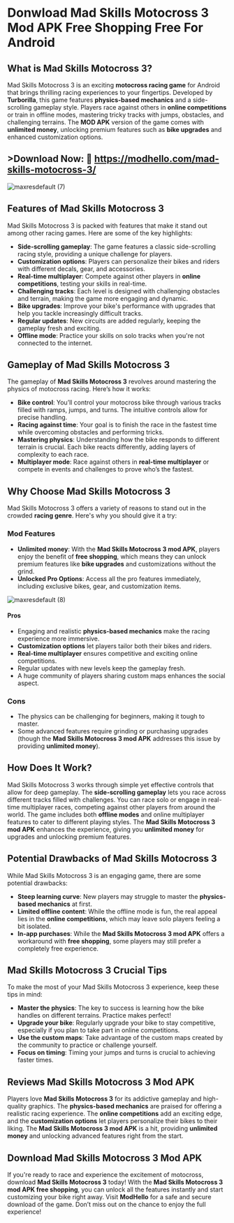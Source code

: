 # Donwload Mad Skills Motocross 3 Mod APK Free Shopping Free For Android

## What is Mad Skills Motocross 3?

Mad Skills Motocross 3 is an exciting **motocross racing game** for Android that brings thrilling racing experiences to your fingertips. Developed by **Turborilla**, this game features **physics-based mechanics** and a side-scrolling gameplay style. Players race against others in **online competitions** or train in offline modes, mastering tricky tracks with jumps, obstacles, and challenging terrains. The **MOD APK** version of the game comes with **unlimited money**, unlocking premium features such as **bike upgrades** and enhanced customization options.

## >Download Now: 🎉 https://modhello.com/mad-skills-motocross-3/

![maxresdefault (7)](https://github.com/user-attachments/assets/96432d54-fd27-4a9e-8094-9e69447de95f)


## Features of Mad Skills Motocross 3

Mad Skills Motocross 3 is packed with features that make it stand out among other racing games. Here are some of the key highlights:

- **Side-scrolling gameplay**: The game features a classic side-scrolling racing style, providing a unique challenge for players.
- **Customization options**: Players can personalize their bikes and riders with different decals, gear, and accessories.
- **Real-time multiplayer**: Compete against other players in **online competitions**, testing your skills in real-time.
- **Challenging tracks**: Each level is designed with challenging obstacles and terrain, making the game more engaging and dynamic.
- **Bike upgrades**: Improve your bike's performance with upgrades that help you tackle increasingly difficult tracks.
- **Regular updates**: New circuits are added regularly, keeping the gameplay fresh and exciting.
- **Offline mode**: Practice your skills on solo tracks when you're not connected to the internet.

## Gameplay of Mad Skills Motocross 3

The gameplay of **Mad Skills Motocross 3** revolves around mastering the physics of motocross racing. Here’s how it works:

- **Bike control**: You’ll control your motocross bike through various tracks filled with ramps, jumps, and turns. The intuitive controls allow for precise handling.
- **Racing against time**: Your goal is to finish the race in the fastest time while overcoming obstacles and performing tricks.
- **Mastering physics**: Understanding how the bike responds to different terrain is crucial. Each bike reacts differently, adding layers of complexity to each race.
- **Multiplayer mode**: Race against others in **real-time multiplayer** or compete in events and challenges to prove who’s the fastest.

## Why Choose Mad Skills Motocross 3

Mad Skills Motocross 3 offers a variety of reasons to stand out in the crowded **racing genre**. Here's why you should give it a try:

### Mod Features

- **Unlimited money**: With the **Mad Skills Motocross 3 mod APK**, players enjoy the benefit of **free shopping**, which means they can unlock premium features like **bike upgrades** and customizations without the grind.
- **Unlocked Pro Options**: Access all the pro features immediately, including exclusive bikes, gear, and customization items.

![maxresdefault (8)](https://github.com/user-attachments/assets/67983249-4614-4542-a774-e7f486b36e6a)


#### Pros

- Engaging and realistic **physics-based mechanics** make the racing experience more immersive.
- **Customization options** let players tailor both their bikes and riders.
- **Real-time multiplayer** ensures competitive and exciting online competitions.
- Regular updates with new levels keep the gameplay fresh.
- A huge community of players sharing custom maps enhances the social aspect.

### Cons

- The physics can be challenging for beginners, making it tough to master.
- Some advanced features require grinding or purchasing upgrades (though the **Mad Skills Motocross 3 mod APK** addresses this issue by providing **unlimited money**).

## How Does It Work?

Mad Skills Motocross 3 works through simple yet effective controls that allow for deep gameplay. The **side-scrolling gameplay** lets you race across different tracks filled with challenges. You can race solo or engage in real-time multiplayer races, competing against other players from around the world. The game includes both **offline modes** and online multiplayer features to cater to different playing styles. The **Mad Skills Motocross 3 mod APK** enhances the experience, giving you **unlimited money** for upgrades and unlocking premium features.

## Potential Drawbacks of Mad Skills Motocross 3

While Mad Skills Motocross 3 is an engaging game, there are some potential drawbacks:

- **Steep learning curve**: New players may struggle to master the **physics-based mechanics** at first.
- **Limited offline content**: While the offline mode is fun, the real appeal lies in the **online competitions**, which may leave solo players feeling a bit isolated.
- **In-app purchases**: While the **Mad Skills Motocross 3 mod APK** offers a workaround with **free shopping**, some players may still prefer a completely free experience.

## Mad Skills Motocross 3 Crucial Tips

To make the most of your Mad Skills Motocross 3 experience, keep these tips in mind:

- **Master the physics**: The key to success is learning how the bike handles on different terrains. Practice makes perfect!
- **Upgrade your bike**: Regularly upgrade your bike to stay competitive, especially if you plan to take part in online competitions.
- **Use the custom maps**: Take advantage of the custom maps created by the community to practice or challenge yourself.
- **Focus on timing**: Timing your jumps and turns is crucial to achieving faster times.

## Reviews Mad Skills Motocross 3 Mod APK

Players love **Mad Skills Motocross 3** for its addictive gameplay and high-quality graphics. The **physics-based mechanics** are praised for offering a realistic racing experience. The **online competitions** add an exciting edge, and the **customization options** let players personalize their bikes to their liking. The **Mad Skills Motocross 3 mod APK** is a hit, providing **unlimited money** and unlocking advanced features right from the start.

## Download Mad Skills Motocross 3 Mod APK

If you're ready to race and experience the excitement of motocross, download **Mad Skills Motocross 3** today! With the **Mad Skills Motocross 3 mod APK free shopping**, you can unlock all the features instantly and start customizing your bike right away. Visit **ModHello** for a safe and secure download of the game. Don’t miss out on the chance to enjoy the full experience!
